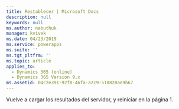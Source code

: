 ```yaml
---
title: Restablecer | Microsoft Docs
description: null
keywords: null
ms.author: nabuthuk
manager: kvivek
ms.date: 04/23/2019
ms.service: powerapps
ms.suite: ''
ms.tgt_pltfrm: ''
ms.topic: article
applies_to:
  - Dynamics 365 (online)
  - Dynamics 365 Version 9.x
ms.assetid: 04c2e391-92f8-46fa-a2c9-510820ae9b67
---
```

 Vuelve a cargar los resultados del servidor, y reiniciar en la página 1.
